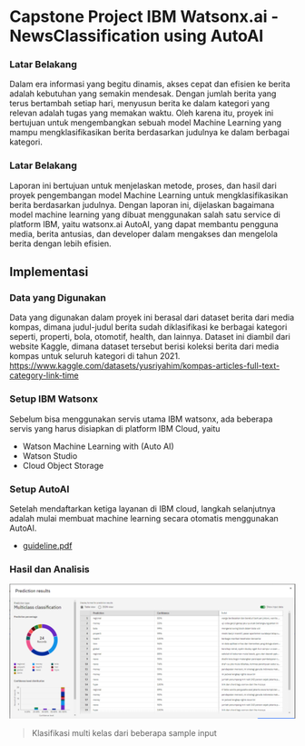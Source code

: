 # Capstone Project IBM Watsonx.ai - NewsClassification using AutoAI

### Latar Belakang
Dalam era informasi yang begitu dinamis, akses cepat dan efisien ke berita adalah kebutuhan yang semakin mendesak. Dengan jumlah berita yang terus bertambah setiap hari, menyusun berita ke dalam kategori yang relevan adalah tugas yang memakan waktu. Oleh karena itu, proyek ini bertujuan untuk mengembangkan sebuah model Machine Learning yang mampu mengklasifikasikan berita berdasarkan judulnya ke dalam berbagai kategori.

### Latar Belakang
Laporan ini bertujuan untuk menjelaskan metode, proses, dan hasil dari proyek pengembangan model Machine Learning untuk mengklasifikasikan berita berdasarkan judulnya. Dengan laporan ini, dijelaskan bagaimana model machine learning yang dibuat menggunakan salah satu service di platform IBM, yaitu watsonx.ai AutoAI, yang dapat membantu pengguna media, berita antusias, dan developer dalam mengakses dan mengelola berita dengan lebih efisien.

## Implementasi

### Data yang Digunakan
Data yang digunakan dalam proyek ini berasal dari dataset berita dari media kompas, dimana judul-judul berita sudah diklasifikasi ke berbagai kategori seperti, properti, bola, otomotif, health, dan lainnya. Dataset ini diambil dari website Kaggle, dimana dataset tersebut berisi koleksi berita dari media kompas untuk seluruh kategori di tahun 2021. https://www.kaggle.com/datasets/yusriyahim/kompas-articles-full-text-category-link-time

### Setup IBM Watsonx
Sebelum bisa menggunakan servis utama IBM watsonx, ada beberapa servis yang harus disiapkan di platform IBM Cloud, yaitu 
- Watson Machine Learning with (Auto AI)
- Watson Studio  
- Cloud Object Storage 

### Setup AutoAI
Setelah mendaftarkan ketiga layanan di IBM cloud, langkah selanjutnya adalah mulai membuat machine learning secara otomatis menggunakan AutoAI.
- [guideline.pdf](https://github.com/nOwenK/NewsClassification-AutoAI/blob/main/IBM%20Watsonx.ai%20-%20guideline.pdf)

### Hasil dan Analisis

![](https://github.com/nOwenK/NewsClassification-AutoAI/blob/main/1.PNG)

> Klasifikasi multi kelas dari beberapa sample input


